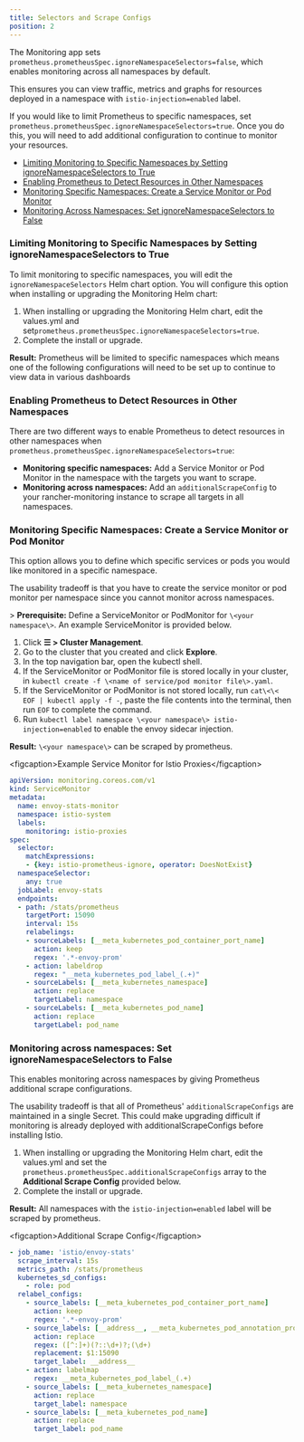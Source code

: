 ```yaml
---
title: Selectors and Scrape Configs
position: 2
---
```


The Monitoring app sets `prometheus.prometheusSpec.ignoreNamespaceSelectors=false`, which enables monitoring across all namespaces by default.

This ensures you can view traffic, metrics and graphs for resources deployed in a namespace with `istio-injection=enabled` label. 

If you would like to limit Prometheus to specific namespaces, set `prometheus.prometheusSpec.ignoreNamespaceSelectors=true`. Once you do this, you will need to add additional configuration to continue to monitor your resources.

- [Limiting Monitoring to Specific Namespaces by Setting ignoreNamespaceSelectors to True](#limiting-monitoring-to-specific-namespaces-by-setting-ignorenamespaceselectors-to-true)
- [Enabling Prometheus to Detect Resources in Other Namespaces](#enabling-prometheus-to-detect-resources-in-other-namespaces)
- [Monitoring Specific Namespaces: Create a Service Monitor or Pod Monitor](#monitoring-specific-namespaces-create-a-service-monitor-or-pod-monitor)
- [Monitoring Across Namespaces: Set ignoreNamespaceSelectors to False](#monitoring-across-namespaces-set-ignorenamespaceselectors-to-false)

### Limiting Monitoring to Specific Namespaces by Setting ignoreNamespaceSelectors to True

To limit monitoring to specific namespaces, you will edit the `ignoreNamespaceSelectors` Helm chart option. You will configure this option when installing or upgrading the Monitoring Helm chart:

1. When installing or upgrading the Monitoring Helm chart, edit the values.yml and set`prometheus.prometheusSpec.ignoreNamespaceSelectors=true`.
1. Complete the install or upgrade.

**Result:** Prometheus will be limited to specific namespaces  which means one of the following configurations will need to be set up to continue to view data in various dashboards

### Enabling Prometheus to Detect Resources in Other Namespaces

There are two different ways to enable Prometheus to detect resources in other namespaces when `prometheus.prometheusSpec.ignoreNamespaceSelectors=true`: 

- **Monitoring specific namespaces:** Add a Service Monitor or Pod Monitor in the namespace with the targets you want to scrape.
- **Monitoring across namespaces:** Add an `additionalScrapeConfig` to your rancher-monitoring instance to scrape all targets in all namespaces.

### Monitoring Specific Namespaces: Create a Service Monitor or Pod Monitor

This option allows you to define which specific services or pods you would like monitored in a specific namespace. 

The usability tradeoff is that you have to create the service monitor or pod monitor per namespace since you cannot monitor across namespaces.

\> **Prerequisite:** Define a ServiceMonitor or PodMonitor for `\<your namespace\>`. An example ServiceMonitor is provided below. 

1.  Click **☰ \> Cluster Management**.
1. Go to the cluster that you created and click **Explore**.
1. In the top navigation bar, open the kubectl shell.
1. If the ServiceMonitor or PodMonitor file is stored locally in your cluster, in `kubectl create -f \<name of service/pod monitor file\>.yaml`.
1. If the ServiceMonitor or PodMonitor is not stored locally, run `cat\<\< EOF | kubectl apply -f -`, paste the file contents into the terminal, then run `EOF` to complete the command. 
1. Run `kubectl label namespace \<your namespace\> istio-injection=enabled` to enable the envoy sidecar injection.

**Result:**  `\<your namespace\>` can be scraped by prometheus. 

\<figcaption\>Example Service Monitor for Istio Proxies\</figcaption\>

```yaml
apiVersion: monitoring.coreos.com/v1
kind: ServiceMonitor
metadata:
  name: envoy-stats-monitor
  namespace: istio-system
  labels:
    monitoring: istio-proxies
spec:
  selector:
    matchExpressions:
    - {key: istio-prometheus-ignore, operator: DoesNotExist}
  namespaceSelector:
    any: true
  jobLabel: envoy-stats
  endpoints:
  - path: /stats/prometheus
    targetPort: 15090
    interval: 15s
    relabelings:
    - sourceLabels: [__meta_kubernetes_pod_container_port_name]
      action: keep
      regex: '.*-envoy-prom'
    - action: labeldrop
      regex: "__meta_kubernetes_pod_label_(.+)"
    - sourceLabels: [__meta_kubernetes_namespace]
      action: replace
      targetLabel: namespace
    - sourceLabels: [__meta_kubernetes_pod_name]
      action: replace
      targetLabel: pod_name
```

### Monitoring across namespaces: Set ignoreNamespaceSelectors to False

This enables monitoring across namespaces by giving Prometheus additional scrape configurations. 

The usability tradeoff is that  all of Prometheus' `additionalScrapeConfigs` are maintained in a single Secret. This could make upgrading difficult if monitoring is already deployed with additionalScrapeConfigs before installing Istio. 

1. When installing or upgrading the Monitoring Helm chart, edit the values.yml and set the `prometheus.prometheusSpec.additionalScrapeConfigs` array to the **Additional Scrape Config** provided below. 
1. Complete the install or upgrade.

**Result:** All namespaces with the `istio-injection=enabled` label will be scraped by prometheus.

\<figcaption\>Additional Scrape Config\</figcaption\>

``` yaml
- job_name: 'istio/envoy-stats'
  scrape_interval: 15s
  metrics_path: /stats/prometheus
  kubernetes_sd_configs:
    - role: pod
  relabel_configs:
    - source_labels: [__meta_kubernetes_pod_container_port_name]
      action: keep
      regex: '.*-envoy-prom'
    - source_labels: [__address__, __meta_kubernetes_pod_annotation_prometheus_io_port]
      action: replace
      regex: ([^:]+)(?::\d+)?;(\d+)
      replacement: $1:15090
      target_label: __address__
    - action: labelmap
      regex: __meta_kubernetes_pod_label_(.+)
    - source_labels: [__meta_kubernetes_namespace]
      action: replace
      target_label: namespace
    - source_labels: [__meta_kubernetes_pod_name]
      action: replace
      target_label: pod_name
``` 

